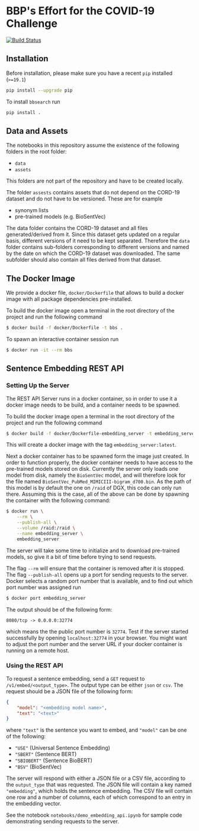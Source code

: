 # BBP's Effort for the COVID-19 Challenge

[![Build Status](https://travis-ci.com/BlueBrain/BlueBrainSearch.svg?token=DiSGfujs1Bszyq2UxayG&branch=master)](https://travis-ci.com/BlueBrain/BlueBrainSearch)

## Installation
Before installation, please make sure you have a recent `pip` installed (`>=19.1`)

```bash
pip install --upgrade pip
```

To install `bbsearch` run

```bash
pip install .
```

## Data and Assets
The notebooks in this repository assume the existence of the following
folders in the root folder:
- `data`
- `assets`

This folders are not part of the repository and have to be created locally.

The folder `assests` contains assets that do not depend on the CORD-19 dataset
and do not have to be versioned. These are for example
- synonym lists
- pre-trained models (e.g. BioSentVec)

The data folder contains the CORD-19 dataset and all files generated/derived from it.
Since this dataset gets updated on a regular basis, different versions of it need to be
kept separated. Therefore the `data` folder contains sub-folders corresponding to
different versions and named by the date on which the CORD-19 dataset was downloaded.
The same subfolder should also contain all files derived from that dataset.

## The Docker Image
We provide a docker file, `docker/Dockerfile` that allows to build a docker
image with all package dependencies pre-installed.

To build the docker image open a terminal in the root directory of the project
and run the following command

```bash
$ docker build -f docker/Dockerfile -t bbs .
```

To spawn an interactive container session run
```bash
$ docker run -it --rm bbs
```

## Sentence Embedding REST API
### Setting Up the Server
The REST API Server runs in a docker container, so in order to use it a docker
image needs to be build, and a container needs to be spawned.

To build the docker image open a terminal in the root directory of the project
and run the following command

```bash
$ docker build -f docker/Dockerfile-embedding_server -t embedding_server .
```

This will create a docker image with the tag `embedding_server:latest`.

Next a docker container has to be spawned form the image just created. In order
to function properly, the docker container needs to have access to the 
pre-trained models stored on disk. Currently the server only loads one model
from disk, namely the `BioSentVec` model, and will therefore look for the file
named `BioSentVec_PubMed_MIMICIII-bigram_d700.bin`. As the path of this model
is by default the one on `/raid` of DGX, this code can only run there. Assuming
this is the case, all of the above can be done by spawning the container
with the following command:

```bash
$ docker run \
    --rm \
    --publish-all \
    --volume /raid:/raid \
    --name embedding_server \
    embedding_server
```

The server will take some time to initialize and to download pre-trained
models, so give it a bit of time before trying to send requests.

The flag `--rm` will ensure that the container is removed after it is stopped. The
flag `--publish-all` opens up a port for sending requests to the server. Docker selects
a random port number that is available, and to find out which port number was assigned
run 

```bash
$ docker port embedding_server
```

The output should be of the following form:

```
8080/tcp -> 0.0.0.0:32774
```

which means the the public port number is `32774`. Test if the server
started successfully by opening `localhost:32774` in your browser. You
might want to adjust the port number and the server URL if your docker
container is running on a remote host.

### Using the REST API
To request a sentence embedding, send a `GET` request to
`/v1/embed/<output_type>`. The output type can be either `json` or
`csv`. The request should be a JSON file of the following form:

```json
{
    "model": "<embedding model name>",
    "text": "<text>"
}
```

where `"text"` is the sentence you want to embed, and `"model"` can be one
of the following:
- `"USE"` (Universal Sentence Embedding)
- `"SBERT"` (Sentence BERT)
- `"SBIOBERT"` (Sentence BioBERT)
- `"BSV"` (BioSentVec)

The server will respond with either a JSON file or a CSV file, according to
the `output_type` that was requested. The JSON file will contain a key
named `"embedding"`, which holds the sentence embedding. The CSV file
will contain one row and a number of columns, each of which correspond to
an entry in the embedding vector.

See the notebook `notebooks/demo_embedding_api.ipynb` for sample code
demonstrating sending requests to the server.
